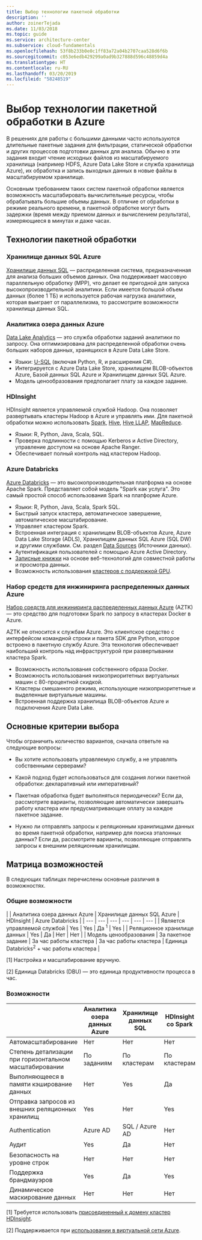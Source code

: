 ```yaml
---
title: Выбор технологии пакетной обработки
description: ''
author: zoinerTejada
ms.date: 11/03/2018
ms.topic: guide
ms.service: architecture-center
ms.subservice: cloud-fundamentals
ms.openlocfilehash: 53f8b233b0e0c1ff83a72a04b2707caa528d6f6b
ms.sourcegitcommit: c053e6edb429299a0ad9b327888d596c48859d4a
ms.translationtype: HT
ms.contentlocale: ru-RU
ms.lasthandoff: 03/20/2019
ms.locfileid: "58248519"
---
```

# <a name="choosing-a-batch-processing-technology-in-azure"></a>Выбор технологии пакетной обработки в Azure

В решениях для работы с большими данными часто используются длительные пакетные задания для фильтрации, статической обработки и других процессов подготовки данных для анализа. Обычно в эти задания входит чтение исходных файлов из масштабируемого хранилища (например HDFS, Azure Data Lake Store и служба хранилища Azure), их обработка и запись выходных данных в новые файлы в масштабируемом хранилище.

Основным требованием таких систем пакетной обработки является возможность масштабировать вычислительные ресурсы, чтобы обрабатывать большие объемы данных. В отличие от обработки в режиме реального времени, в пакетной обработке могут быть задержки (время между приемом данных и вычислением результата), измеряющиеся в минутах и даже часах.

## <a name="technology-choices-for-batch-processing"></a>Технологии пакетной обработки

### <a name="azure-sql-data-warehouse"></a>Хранилище данных SQL Azure

[Хранилище данных SQL](/azure/sql-data-warehouse/) — распределенная система, предназначенная для анализа больших объемов данных. Она поддерживает массовую параллельную обработку (MPP), что делает ее пригодной для запуска высокопроизводительной аналитики. Если имеется большой объем данных (более 1 ТБ) и используется рабочая нагрузка аналитики, которая выиграет от параллелизма, то рассмотрите возможности хранилища данных SQL.

### <a name="azure-data-lake-analytics"></a>Аналитика озера данных Azure

[Data Lake Analytics](/azure/data-lake-analytics/data-lake-analytics-overview) — это служба обработки заданий аналитики по запросу. Она оптимизирована для распределенной обработки очень больших наборов данных, хранящихся в Azure Data Lake Store.

- Языки: [U-SQL](/azure/data-lake-analytics/data-lake-analytics-u-sql-get-started) (включая Python, R, и расширения C#).
- Интегрируется с Azure Data Lake Store, хранилищем BLOB-объектов Azure, Базой данных SQL Azure и Хранилищем данных SQL Azure.
- Модель ценообразования предполагает плату за каждое задание.

### <a name="hdinsight"></a>HDInsight

HDInsight является управляемой службой Hadoop. Она позволяет развертывать кластеры Hadoop в Azure и управлять ими. Для пакетной обработки можно использовать [Spark](/azure/hdinsight/spark/apache-spark-overview), [Hive](/azure/hdinsight/hadoop/hdinsight-use-hive), [Hive LLAP](/azure/hdinsight/interactive-query/apache-interactive-query-get-started), [MapReduce](/azure/hdinsight/hadoop/hdinsight-use-mapreduce).

- Языки: R, Python, Java, Scala, SQL.
- Проверка подлинности с помощью Kerberos и Active Directory, управление доступом на основе Apache Ranger.
- Обеспечивает полный контроль над кластером Hadoop.

### <a name="azure-databricks"></a>Azure Databricks

[Azure Databricks](/azure/azure-databricks/) — это высокопроизводительная платформа на основе Apache Spark. Представляет собой модель "Spark как услуга". Это самый простой способ использования Spark на платформе Azure.

- Языки: R, Python, Java, Scala, Spark SQL.
- Быстрый запуск кластера, автоматическое завершение, автоматическое масштабирование.
- Управляет кластером Spark.
- Встроенная интеграция с хранилищем BLOB-объектов Azure, Azure Data Lake Storage (ADLS), Хранилищем данных SQL Azure (SQL DW) и другими службами. См. раздел [Data Sources](https://docs.azuredatabricks.net/spark/latest/data-sources/index.html) (Источники данных).
- Аутентификация пользователей с помощью Azure Active Directory.
- [Записные книжки](https://docs.azuredatabricks.net/user-guide/notebooks/index.html) на основе веб-технологий для совместной работы и просмотра данных.
- Возможность использования [кластеров с поддержкой GPU](https://docs.azuredatabricks.net/user-guide/clusters/gpu.html).

### <a name="azure-distributed-data-engineering-toolkit"></a>Набор средств для инжиниринга распределенных данных Azure

[Набор средств для инжиниринга распределенных данных Azure](https://github.com/azure/aztk) (AZTK) — это средство для подготовки Spark по запросу в кластерах Docker в Azure.

AZTK не относится к службам Azure. Это клиентское средство с интерфейсом командной строки и пакета SDK для Python, которое встроено в пакетную службу Azure. Эта технология обеспечивает наибольший контроль над инфраструктурой при развертывании кластера Spark.

- Возможность использования собственного образа Docker.
- Возможность использования низкоприоритетных виртуальных машин с 80-процентной скидкой.
- Кластеры смешанного режима, использующие низкоприоритетные и выделенные виртуальные машины.
- Встроенная поддержка хранилища BLOB-объектов Azure и подключения Azure Data Lake.

## <a name="key-selection-criteria"></a>Основные критерии выбора

Чтобы ограничить количество вариантов, сначала ответьте на следующие вопросы:

- Вы хотите использовать управляемую службу, а не управлять собственными серверами?

- Какой подход будет использоваться для создания логики пакетной обработки: декларативный или императивный?

- Пакетная обработка будет выполняться периодически? Если да, рассмотрите варианты, позволяющие автоматически завершать работу кластера или предусматривающие оплату за каждое пакетное задание.

- Нужно ли отправлять запросы к реляционным хранилищами данных во время пакетной обработки, например для поиска эталонных данных? Если да, рассмотрите варианты, позволяющие отправлять запросы к внешним реляционным хранилищам.

## <a name="capability-matrix"></a>Матрица возможностей

В следующих таблицах перечислены основные различия в возможностях.

### <a name="general-capabilities"></a>Общие возможности

<!-- markdownlint-disable MD033 -->

| | Аналитика озера данных Azure | Хранилище данных SQL Azure | HDInsight | Azure Databricks |
| --- | --- | --- | --- | --- | --- |
| Является управляемой службой | Yes | Yes | Да <sup>1</sup> | Yes |
| Реляционное хранилище данных | Yes | Да | Нет  | Нет  |
| Модель ценообразования | За пакетное задание | За час работы кластера | За час работы кластера | Единица Databricks<sup>2</sup> + час работы кластера |

[1] Настройка и масштабирование вручную.

[2] Единица Databricks (DBU) — это единица продуктивности процесса в час.

### <a name="capabilities"></a>Возможности

| | Аналитика озера данных Azure | Хранилище данных SQL | HDInsight со Spark | HDInsight с Hive | HDInsight с Hive LLAP | Azure Databricks |
| --- | --- | --- | --- | --- | --- | --- |
| Автомасштабирование | Нет  | Нет  | Нет  | Нет  | Нет  | Yes |
| Степень детализации при горизонтальном масштабировании  | По заданиям | По кластерам | По кластерам | По кластерам | По кластерам | По кластерам |
| Выполняющееся в памяти кэширование данных | Нет  | Yes | Да | Нет  | Yes | Yes |
| Отправка запросов из внешних реляционных хранилищ | Yes | Нет  | Yes | Нет  | Нет  | Yes |
| Authentication  | Azure AD | SQL / Azure AD | Нет  | Azure AD<sup>1</sup> | Azure AD<sup>1</sup> | Azure AD |
| Аудит  | Yes | Да | Нет  | Да <sup>1</sup> | Да <sup>1</sup> | Yes |
| Безопасность на уровне строк | Нет  | Нет  | Нет  | Да <sup>1</sup> | Да <sup>1</sup> | Нет  |
| Поддержка брандмауэров | Yes | Да | Yes | Да <sup>2</sup> | Да <sup>2</sup> | Нет  |
| Динамическое маскирование данных | Нет  | Нет  | Нет  | Да <sup>1</sup> | Да <sup>1</sup> | Нет  |

<!-- markdownlint-enable MD033 -->

[1] Требуется использовать [присоединенный к домену кластер HDInsight](/azure/hdinsight/domain-joined/apache-domain-joined-introduction).

[2] Поддерживается при [использовании в виртуальной сети Azure](/azure/hdinsight/hdinsight-extend-hadoop-virtual-network).
